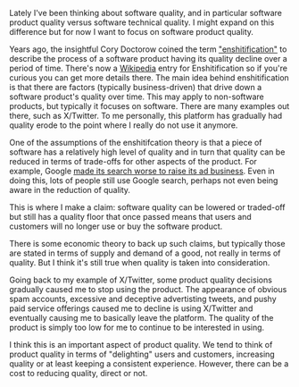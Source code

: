 Lately I've been thinking about software quality, and in particular software product quality versus software technical quality. I might expand on this difference but for now I want to focus on software product quality.

Years ago, the insightful Cory Doctorow coined the term ["enshitification"](https://doctorow.medium.com/social-quitting-1ce85b67b456) to describe the process of a software product having its quality decline over a period of time. There's now a [Wikipedia](https://en.wikipedia.org/wiki/Enshittification) entry for Enshitification so if you're curious you can get more details there. The main idea behind enshitification is that there are factors (typically business-driven) that drive down a software product's quality over time. This may apply to non-software products, but typically it focuses on software. There are many examples out there, such as X/Twitter. To me personally, this platform has gradually had quality erode to the point where I really do not use it anymore. 

One of the assumptions of the enshitifcation theory is that a piece of software has a relatively high level of quality and in turn that quality can be reduced in terms of trade-offs for other aspects of the product. For example, Google [made its search worse to raise its ad business](https://www.404media.co/google-search-really-has-gotten-worse-researchers-find/). Even in doing this, lots of people still use Google search, perhaps not even being aware in the reduction of quality. 

This is where I make a claim: software quality can be lowered or traded-off but still has a quality floor that once passed means that users and customers will no longer use or buy the software product. 

There is some economic theory to back up such claims, but typically those are stated in terms of supply and demand of a good, not really in terms of quality. But I think it's still true when quality is taken into consideration.

Going back to my example of X/Twitter, some product quality decisions gradually caused me to stop using the product. The appearance of obvious spam accounts, excessive and deceptive advertisting tweets, and pushy paid service offerings caused me to decline is using X/Twitter and eventually causing me to basically leave the platform. The quality of the product is simply too low for me to continue to be interested in using.

I think this is an important aspect of product quality. We tend to think of product quality in terms of "delighting" users and customers, increasing quality or at least keeping a consistent experience. However, there can be a cost to reducing quality, direct or not.
